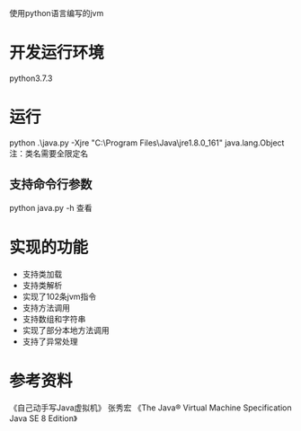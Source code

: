 使用python语言编写的jvm

# 开发运行环境
python3.7.3

# 运行
python .\java.py -Xjre "C:\Program Files\Java\jre1.8.0_161" java.lang.Object
注：类名需要全限定名

## 支持命令行参数
python java.py -h 查看

# 实现的功能
- 支持类加载
- 支持类解析
- 实现了102条jvm指令
- 支持方法调用
- 支持数组和字符串
- 实现了部分本地方法调用
- 支持了异常处理

# 参考资料
《自己动手写Java虚拟机》 张秀宏
《The Java® Virtual Machine Specification Java SE 8 Edition》